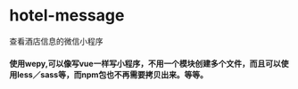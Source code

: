 # hotel-message
查看酒店信息的微信小程序
#### 使用wepy,可以像写vue一样写小程序，不用一个模块创建多个文件，而且可以使用less／sass等，而npm包也不再需要拷贝出来。等等。
